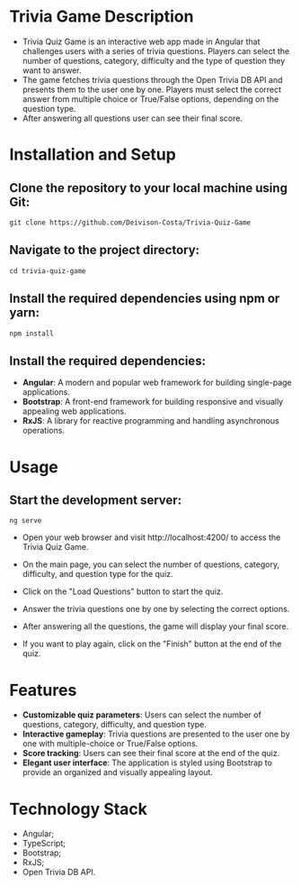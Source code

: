 # Trivia Game Description
- Trivia Quiz Game is an interactive web app made in Angular that challenges users with a series of trivia questions. Players can select the number of questions, category, difficulty and the type of question they want to answer. 
- The game fetches trivia questions through the Open Trivia DB API and presents them to the user one by one. Players must select the correct answer from multiple choice or True/False options, depending on the question type. 
- After answering all questions user can see their final score.

# Installation and Setup
## Clone the repository to your local machine using Git:
    git clone https://github.com/Deivison-Costa/Trivia-Quiz-Game
## Navigate to the project directory:
    cd trivia-quiz-game
## Install the required dependencies using npm or yarn:
    npm install
## Install the required dependencies:
- **Angular**: A modern and popular web framework for building single-page applications.
- **Bootstrap**: A front-end framework for building responsive and visually appealing web applications.
- **RxJS**: A library for reactive programming and handling asynchronous operations.
# Usage
## Start the development server: 
    ng serve

- Open your web browser and visit http://localhost:4200/ to access the Trivia Quiz Game.

- On the main page, you can select the number of questions, category, difficulty, and question type for the quiz.

- Click on the "Load Questions" button to start the quiz.

- Answer the trivia questions one by one by selecting the correct options.

- After answering all the questions, the game will display your final score.

- If you want to play again, click on the "Finish" button at the end of the quiz.

# Features
- **Customizable quiz parameters**: Users can select the number of questions, category, difficulty, and question type.
- **Interactive gameplay**: Trivia questions are presented to the user one by one with multiple-choice or True/False options.
- **Score tracking**: Users can see their final score at the end of the quiz.
- **Elegant user interface**: The application is styled using Bootstrap to provide an organized and visually appealing layout.

# Technology Stack
- Angular;
- TypeScript;
- Bootstrap;
- RxJS;
- Open Trivia DB API.
